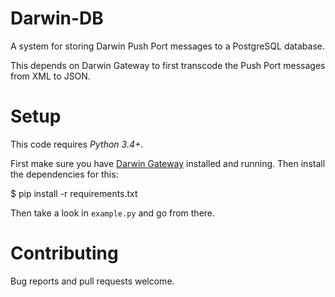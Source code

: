 Darwin-DB
=========

A system for storing Darwin Push Port messages to a PostgreSQL database.

This depends on Darwin Gateway to first transcode the Push Port messages from XML to JSON.

Setup
=====

This code requires *Python 3.4+*.

First make sure you have [Darwin Gateway](https://github.com/fasteroute/darwin-gateway) installed
and running. Then install the dependencies for this:

  $ pip install -r requirements.txt

Then take a look in ```example.py``` and go from there.

Contributing
============

Bug reports and pull requests welcome.


